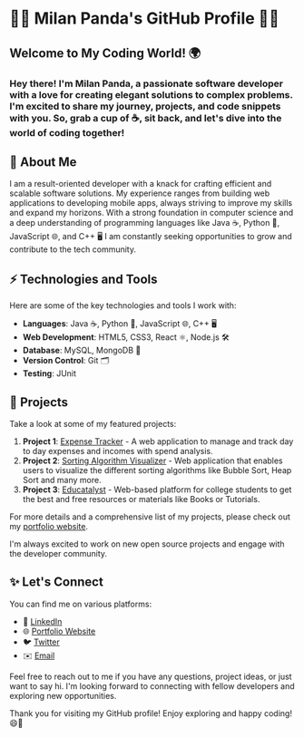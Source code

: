 # 👨‍💻 Milan Panda's GitHub Profile 👨‍💻

## Welcome to My Coding World! 🌍

### Hey there! I'm Milan Panda, a passionate software developer with a love for creating elegant solutions to complex problems. I'm excited to share my journey, projects, and code snippets with you. So, grab a cup of ☕️, sit back, and let's dive into the world of coding together!

## 🧐 About Me

I am a result-oriented developer with a knack for crafting efficient and scalable software solutions. My experience ranges from building web applications to developing mobile apps, always striving to improve my skills and expand my horizons. With a strong foundation in computer science and a deep understanding of programming languages like Java ☕️, Python 🐍, JavaScript 🌐, and C++ 🖥️ I am constantly seeking opportunities to grow and contribute to the tech community.

## ⚡️ Technologies and Tools

Here are some of the key technologies and tools I work with:

- **Languages**: Java ☕️, Python 🐍, JavaScript 🌐, C++ 🖥️
- **Web Development**: HTML5, CSS3, React ⚛️, Node.js 🛠️
- **Database**: MySQL, MongoDB 🍃
- **Version Control**: Git 🗂️
- **Testing**: JUnit

## 🌟 Projects

Take a look at some of my featured projects:

1. **Project 1**: [Expense Tracker](https://expenz-tracker.netlify.app/dashboard) - A web application to manage and track day to day expenses and incomes with spend analysis.
2. **Project 2**: [Sorting Algorithm Visualizer](https://milan-panda.github.io/SortingAlgorithm/) - Web application that enables users to visualize the different sorting algorithms like Bubble Sort, Heap Sort and many more.
3. **Project 3**: [Educatalyst](https://educatalyst.netlify.app/) - Web-based platform for college students to get the best and free resources or materials like Books or Tutorials.

For more details and a comprehensive list of my projects, please check out my [portfolio website](https://milanpanda.netlify.app/).

I'm always excited to work on new open source projects and engage with the developer community.

## ✨ Let's Connect

You can find me on various platforms:

- 💼 [LinkedIn](https://www.linkedin.com/in/milanpanda/)
- 🌐 [Portfolio Website](https://milanpanda.netlify.app/)
- 🐦 [Twitter](https://twitter.com/MilanPanda2000)
- ✉️ [Email](mailto:milanpanda4425@gmail.com)

Feel free to reach out to me if you have any questions, project ideas, or just want to say hi. I'm looking forward to connecting with fellow developers and exploring new opportunities.

Thank you for visiting my GitHub profile! Enjoy exploring and happy coding! 😄🚀

